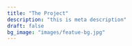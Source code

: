 ```yaml
---
title: "The Project"
description: "this is meta description"
draft: false
bg_image: "images/featue-bg.jpg"
---
```

